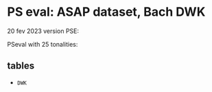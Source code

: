 # PS eval: ASAP dataset, Bach DWK

20 fev 2023
version PSE:

PSeval with 25 tonalities:

## tables

- `DWK`
